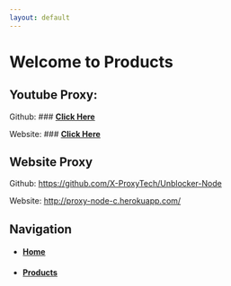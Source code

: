 ```yaml
---
layout: default
---
```


# Welcome to Products

## Youtube Proxy: 
Github: ### <span><span style="text-decoration: underline;"><strong><a href="https://github.com/X-ProxyTech/Youtube-Proxy" title="Youtube Unblocker Github">Click Here</a></strong></span>

Website: ### <span><span style="text-decoration: underline;"><strong><a href="https://proxy-nodeyoutube-c.herokuapp.com/" title="Youtube Unblocker">Click Here</a></strong></span>

## Website Proxy
Github: https://github.com/X-ProxyTech/Unblocker-Node

Website: http://proxy-node-c.herokuapp.com/

## Navigation
*   #### [Home](./)
*   #### [Products](./Products.html)
